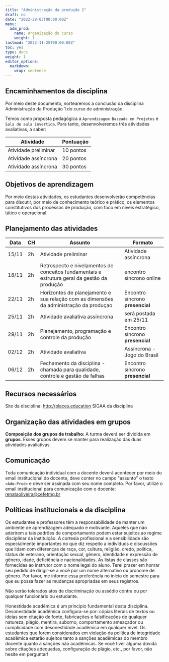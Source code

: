 ```yaml
---
title: "Administração da produção I"
draft: no
date: "2022-28-03T00:00:00Z"
menu:
  adm_prod:
    name: Organização do curso
    weight: 1
lastmod: "2022-11-25T00:00:00Z"
toc: yes
type: docs
weight: 1
editor_options:
  markdown:
    wrap: sentence
---
```


## Encaminhamentos da disciplina

Por meio deste documento, nortearemos a conclusão da disciplina Administração da Produção 1 do curso de administração. 

Temos como proposta pedagógica a `Aprendizagem Baseada em Projetos` e `Sala de aula invertida`. Para tanto, desenvolveremos três atividades avaliativas, a saber:

 Atividade | Pontuação
 ----------|----------
 Atividade preliminar | 10 pontos
 Atividade assíncrona | 20 pontos
 Atividade assíncrona | 30 pontos


## Objetivos de aprendizagem

Por meio destas atividades, os estudantes desenvolverão competências para discutir, por meio de conhecimento teórico e prático, os elementos constitutivos dos processos de produção, com foco em níveis estratégico, tático e operacional. 


## Planejamento das atividades

| **Data**           | **CH** | **Assunto** | **Formato**|
|----------|--------|-------------|------|
| 15/11 | 2h | Atividade preliminar | Atividade assíncrona
| 18/11 |2h|Retrospecto e nivelamentos de conceitos fundamentais e estrutura geral da gestão da produção | encontro síncrono online
| 22/11 |2h|Horizontes de planejamento e sua relação com as dimensões da administração da produçao | Encontro síncrono **presencial**
| 25/11 |2h| Atividade avaliativa assíncrona | será postada em 25/11
| 29/11 |2h|Planejamento, programação e controle da produção | Encontro síncrono **presencial**
| 02/12 |2h| Atividade avaliativa | Assíncrona - Jogo do Brasil 
| 06/12 |2h|Fechamento da disciplina - chamada para qualidade, controle e gestão de falhas | Encontro síncrono **presencial**

## Recursos necessários

Site da disciplina: http://places.education
SIGAA da disciplina

## Organização das atividades em grupos

**Composição dos grupos de trabalho:** A turma deverá ser dividida em **grupos**. Esses grupos devem se manter para realização das duas atividades avaliativas. 

## Comunicação

Toda comunicação individual com a docente deverá acontecer por meio do email institucional do docente, deve conter no campo "assunto" o texto `<Adm-Prod>` e deve ser assinada com seu nome completo. Por favor, utilize o email institucional para comunicação com o docente: <renataoliveira@cefetmg.br>

## Políticas institucionais e da disciplina

Os estudantes e professores têm a responsabilidade de manter um ambiente de aprendizagem adequado e motivante. Aqueles que não aderirem a tais padrões de comportamento podem estar sujeitos ao regime disciplinar da instituição. A cortesia profissional e a sensibilidade são especialmente importantes no que diz respeito a indivíduos e discussões que lidam com diferenças de raça, cor, cultura, religião, credo, política, status de veterano, orientação sexual, gênero, identidade e expressão de gênero, idade, deficiência e nacionalidades. As listas de classes são fornecidas ao instrutor com o nome legal do aluno. Terei prazer em honrar seu pedido de dirigir-se a você por um nome alternativo ou pronome de gênero. Por favor, me informe essa preferência no início do semestre para que eu possa fazer as mudanças apropriadas em seus registros.

Não serão tolerados atos de discriminação ou assédio contra ou por qualquer funcionário ou estudante.

Honestidade acadêmica é um princípio fundamental desta disciplina. Desonestidade acadêmica configura-se por: cópias literais de textos ou ideias sem citação de fonte, fabricações e falsificações de qualquer natureza, plágio, mentira, suborno, comportamento ameaçador ou cumplicidade com desonestidade acadêmica em qualquer nível. Os estudantes que forem considerados em violação da política de integridade acadêmica estarão sujeitos tanto a sanções acadêmicas do membro docente quanto a sanções não acadêmicas. Se você tiver alguma dúvida sobre citações adequadas, configuração de plágio, etc., por favor, não hesite em perguntar!

